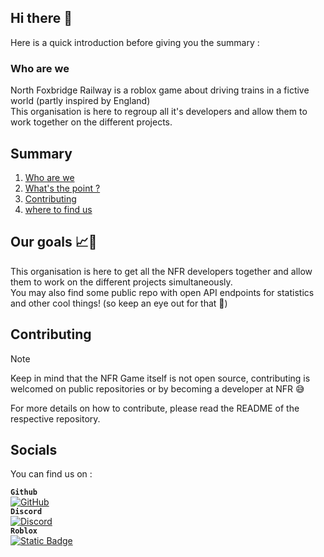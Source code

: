 ## Hi there 👋

Here is a quick introduction before giving you the summary :

### Who are we
North Foxbridge Railway is a roblox game about driving trains in a fictive world (partly inspired by England)\
This organisation is here to regroup all it's developers and allow them to work together on the different projects.

## Summary

1. [Who are we](#who-are-we)
2. [What's the point ?](#our-goals-)
3. [Contributing](#contributing)
4. [where to find us](#socials)

## Our goals 📈📌

This organisation is here to get all the NFR developers together and allow them to work on the different projects simultaneously.\
You may also find some public repo with open API endpoints for statistics and other cool things! (so keep an eye out for that 👀)

## Contributing

> [!NOTE]
> Keep in mind that the NFR Game itself is not open source, contributing is welcomed on public repositories or by becoming a developer at NFR 😅

For more details on how to contribute, please read the README of the respective repository.

## Socials

You can find us on :

**``Github``**\
[![GitHub](https://img.shields.io/badge/GitHub-black?labelColor=%23000000&color=%235865F2&style=flat-square&logo=github)](https://github.com/North-Foxbridge-Railways)\
**``Discord``**\
[![Discord](https://img.shields.io/discord/1144263837244194826?style=flat-square&logo=discord&logoColor=white&labelColor=%235865F2&color=black)](https://discord.com/invite/BFA8GTvsuN)\
**``Roblox``**\
[![Static Badge](https://img.shields.io/badge/NFR-%20?style=flat-square&logo=roblox&label=Roblox&labelColor=%23000000&color=%235865F2)](https://www.roblox.com/games/14554664319/North-FoxBridge-Railway)

